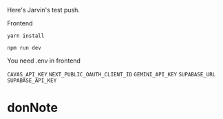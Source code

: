 Here's Jarvin's test push.

Frontend

`yarn install`

`npm run dev`

You need .env in frontend

`CAVAS_API_KEY`
`NEXT_PUBLIC_OAUTH_CLIENT_ID`
`GEMINI_API_KEY`
`SUPABASE_URL`
`SUPABASE_API_KEY`

# donNote
